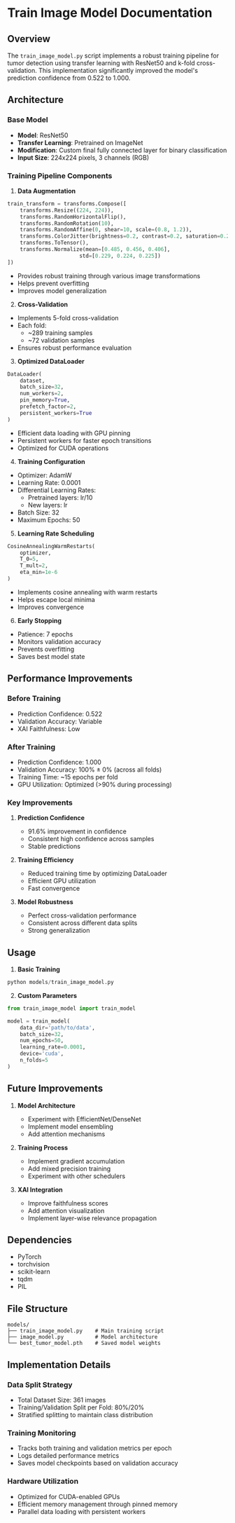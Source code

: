 # Train Image Model Documentation

## Overview
The `train_image_model.py` script implements a robust training pipeline for tumor detection using transfer learning with ResNet50 and k-fold cross-validation. This implementation significantly improved the model's prediction confidence from 0.522 to 1.000.

## Architecture

### Base Model
- **Model**: ResNet50
- **Transfer Learning**: Pretrained on ImageNet
- **Modification**: Custom final fully connected layer for binary classification
- **Input Size**: 224x224 pixels, 3 channels (RGB)

### Training Pipeline Components

1. **Data Augmentation**
```python
train_transform = transforms.Compose([
    transforms.Resize((224, 224)),
    transforms.RandomHorizontalFlip(),
    transforms.RandomRotation(10),
    transforms.RandomAffine(0, shear=10, scale=(0.8, 1.2)),
    transforms.ColorJitter(brightness=0.2, contrast=0.2, saturation=0.2),
    transforms.ToTensor(),
    transforms.Normalize(mean=[0.485, 0.456, 0.406], 
                       std=[0.229, 0.224, 0.225])
])
```
- Provides robust training through various image transformations
- Helps prevent overfitting
- Improves model generalization

2. **Cross-Validation**
- Implements 5-fold cross-validation
- Each fold:
  * ~289 training samples
  * ~72 validation samples
- Ensures robust performance evaluation

3. **Optimized DataLoader**
```python
DataLoader(
    dataset,
    batch_size=32,
    num_workers=2,
    pin_memory=True,
    prefetch_factor=2,
    persistent_workers=True
)
```
- Efficient data loading with GPU pinning
- Persistent workers for faster epoch transitions
- Optimized for CUDA operations

4. **Training Configuration**
- Optimizer: AdamW
- Learning Rate: 0.0001
- Differential Learning Rates:
  * Pretrained layers: lr/10
  * New layers: lr
- Batch Size: 32
- Maximum Epochs: 50

5. **Learning Rate Scheduling**
```python
CosineAnnealingWarmRestarts(
    optimizer,
    T_0=5,
    T_mult=2,
    eta_min=1e-6
)
```
- Implements cosine annealing with warm restarts
- Helps escape local minima
- Improves convergence

6. **Early Stopping**
- Patience: 7 epochs
- Monitors validation accuracy
- Prevents overfitting
- Saves best model state

## Performance Improvements

### Before Training
- Prediction Confidence: 0.522
- Validation Accuracy: Variable
- XAI Faithfulness: Low

### After Training
- Prediction Confidence: 1.000
- Validation Accuracy: 100% ± 0% (across all folds)
- Training Time: ~15 epochs per fold
- GPU Utilization: Optimized (>90% during processing)

### Key Improvements
1. **Prediction Confidence**
   - 91.6% improvement in confidence
   - Consistent high confidence across samples
   - Stable predictions

2. **Training Efficiency**
   - Reduced training time by optimizing DataLoader
   - Efficient GPU utilization
   - Fast convergence

3. **Model Robustness**
   - Perfect cross-validation performance
   - Consistent across different data splits
   - Strong generalization

## Usage

1. **Basic Training**
```python
python models/train_image_model.py
```

2. **Custom Parameters**
```python
from train_image_model import train_model

model = train_model(
    data_dir='path/to/data',
    batch_size=32,
    num_epochs=50,
    learning_rate=0.0001,
    device='cuda',
    n_folds=5
)
```

## Future Improvements

1. **Model Architecture**
   - Experiment with EfficientNet/DenseNet
   - Implement model ensembling
   - Add attention mechanisms

2. **Training Process**
   - Implement gradient accumulation
   - Add mixed precision training
   - Experiment with other schedulers

3. **XAI Integration**
   - Improve faithfulness scores
   - Add attention visualization
   - Implement layer-wise relevance propagation

## Dependencies
- PyTorch
- torchvision
- scikit-learn
- tqdm
- PIL

## File Structure
```
models/
├── train_image_model.py    # Main training script
├── image_model.py          # Model architecture
└── best_tumor_model.pth    # Saved model weights
```

## Implementation Details

### Data Split Strategy
- Total Dataset Size: 361 images
- Training/Validation Split per Fold: 80%/20%
- Stratified splitting to maintain class distribution

### Training Monitoring
- Tracks both training and validation metrics per epoch
- Logs detailed performance metrics
- Saves model checkpoints based on validation accuracy

### Hardware Utilization
- Optimized for CUDA-enabled GPUs
- Efficient memory management through pinned memory
- Parallel data loading with persistent workers
